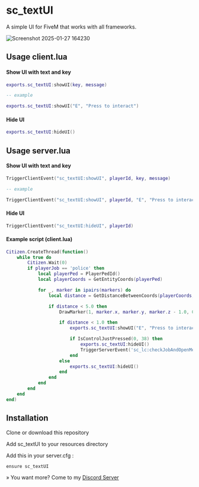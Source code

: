 # sc_textUI
A simple UI for FiveM that works with all frameworks.

![Screenshot 2025-01-27 164230](https://github.com/user-attachments/assets/b6290534-9144-40bc-a8ba-c8d3e596c699)

## Usage client.lua

#### Show UI with text and key
```lua
exports.sc_textUI:showUI(key, message)

-- example

exports.sc_textUI:showUI("E", "Press to interact")
```

#### Hide UI
```lua
exports.sc_textUI:hideUI()
```

## Usage server.lua

#### Show UI with text and key
```lua
TriggerClientEvent("sc_textUI:showUI", playerId, key, message)

-- example

TriggerClientEvent("sc_textUI:showUI", playerId, "E", "Press to interact")
```

#### Hide UI
```lua
TriggerClientEvent("sc_textUI:hideUI", playerId)
```

#### Example script (client.lua)
```lua
Citizen.CreateThread(function()
    while true do
        Citizen.Wait(0)
        if playerJob == 'police' then
            local playerPed = PlayerPedId()
            local playerCoords = GetEntityCoords(playerPed)

            for _, marker in ipairs(markers) do
                local distance = GetDistanceBetweenCoords(playerCoords, marker.x, marker.y, marker.z, true)

                if distance < 5.0 then
                    DrawMarker(1, marker.x, marker.y, marker.z - 1.0, 0, 0, 0, 0, 0, 0, 1.0, 1.0, 0.5, 36, 144, 218, 0.8, false, true, 2, nil, nil, false)

                    if distance < 1.0 then
                        exports.sc_textUI:showUI("E", "Press to interact")

                        if IsControlJustPressed(0, 38) then
                            exports.sc_textUI:hideUI()
                            TriggerServerEvent('sc_lc:checkJobAndOpenMenu')
                        end
                    else
                        exports.sc_textUI:hideUI()
                    end
                end
            end
        end
    end
end)
```

## Installation
Clone or download this repository

Add sc_textUI to your resources directory

Add this in your server.cfg :
```
ensure sc_textUI
```

» You want more? Come to my [Discord Server](https://discord.gg/Mqgewse3Yc)
